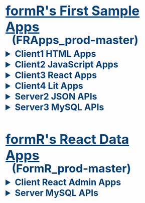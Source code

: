 <body >
  <style>
    h1 {                    font-size: 42px; color: #084074; margin-bottom: 5px; } 
    h2 { margin-top: -10px; font-size: 36px; color: #084074; margin-bottom: 5px; margin-left: 20px; } 
    details > summary {     font-size: 28px; color: #084074; font-weight:  bold; }
    h3 { margin-top:  10px; margin-block-start: -10px; margin-block-end: -1px; } 
    p  { margin-top: -15px; margin-block-start:   0px; margin-bottom:    20px; } 
  </style> 

  <div style="padding-left: 20px;">
  
# <u>formR's First Sample Apps</u> 
## (FRApps_prod-master)  


<details>
  <summary>Client1 HTML Apps</summary>

  - ### 1c1. My HTML Custom App
      A simple responsive app using HTML and .CSS styles

  - ### 2c1. Student Website
      A website based on My HTML Custom App 

</details> 
<details>
  <summary>Client2 JavaScript Apps</summary> 

  - ### 1c2. My JavaScript Custom App
      A refactored JavaScript app using My HTML Custom App
  - ### 2c2. My JavaScript Click Samples
      A refactored JavaScript app using My HTML Custom App
  - ### 3c2. JavaScript FAQs App
      A simple JavaScript app to display FAQs using collapsing detail / summary items
  
  - ### 4c2. JavaScript Cards App 
      A simple JavaScript app to display cards using a collapsing carousel 

  - ### 5c2. JavaScript JSON Data App 
      A simple JavaScript app to retreive JSON data requested with an API call.

</details> 
<details>
  <summary>Client3 React Apps</summary> 

  - ### 1c3. React Cards and FAQs App
      A simple React app to display FAQs using collapsing cards and detail / summary items

  - ### 2c3. React Empty App
      A clean React client app with only one line of HTML and all the React dependancies.

  - ### 3c3. React Button 
      A simple button componant using React deployed from an Internet CDN.

  - ### 4c3. React App with No API
      A simple React app using client-side routes and data.

  - ### 5c3. React App with API 
      A simple React app using client-side routes and data served with an API call.

  - ### 6c3. My React Custom App 
      A simple React client app that can be used as a home page template.

</details> <details>
  <summary>Client4 Lit Apps</summary> 

  - ### 1c4. Simple Lit Component App
      A clean Lit component 

  - ### 2c4. Lit Cards and FAQs App
      A simple Lit app to display FAQs using collapsing cards and detail / summary items
  
  - ### 3c4. Lit App with API 
      A simple Lit app requesting data from a server API  

</details> 
<details>
  <summary>Server2 JSON APIs</summary> 

  - ### 5s2. JSON Data API 
      A simple API to return JSON data requested with an API call.

</details> 
<details>
  <summary>Server3 MySQL APIs</summary> 

  - ### 5s3. React Data API 
      A simple React API to return data requested with an API call.

</details> 


# <u>formR's React Data Apps</u> 
## (FormR_prod-master) 

<details>
  <summary>Client React Admin Apps</summary> 

  - ### 1c. World
      A React client app to view data in the World database.

  - ### 3c. RAuth 
      A React client app to authenticate users in the RAuth table.

  - ### 4c. Admin
      A React client app to view, add, edit or delete users in the RAuth table 
      
  - ### 5c. formR
      A React client app to view, add, edit or delete data in the World database    

</details> 
<details>
  <summary>Server MySQL APIs</summary> 

  - ### 1s. World
      A React server api to view data in the World database.

  - ### 3s. RAuth 
      A React server api to authenticate users in the RAuth table.

  - ### 4s. Admin
      A React server api to view, add, edit or delete users in the RAuth table 
      
  - ### 5s. formR
      A React server api to view, add, edit or delete data in the World database    
</details> 

